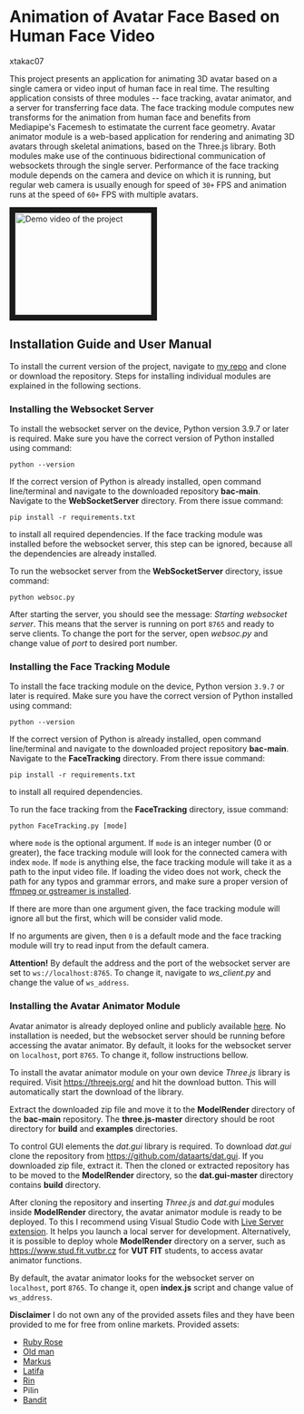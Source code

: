 # Animation of Avatar Face Based on Human Face Video
xtakac07

This project presents an application for animating 3D avatar based on a single camera or video input of human face in real time. 
  The resulting application consists of three modules -- face tracking, avatar animator, and a server for transferring face data. The face tracking module computes new transforms for the animation from human face and benefits from Mediapipe's Facemesh to estimatate the current face geometry. 
  Avatar animator module is a web-based application for rendering and animating 3D avatars through skeletal animations, based on the Three.js library. 
  Both modules make use of the continuous bidirectional communication of websockets through the single server.
  Performance of the face tracking module depends on the camera and device on which it is running, but regular web camera is usually enough for speed of `30+` FPS and animation runs at the speed of `60+` FPS with multiple avatars.

<a href="https://youtu.be/NmKobSX5TTI" target="_blank"><img src="http://img.youtube.com/vi/NmKobSX5TTI/0.jpg" 
alt="Demo video of the project" width="240" height="180" border="10" /></a>

## Installation Guide and User Manual
To install the current version of the project, navigate to [my repo](https://github.com/Junacik99/bac) and clone or download the repository. Steps for installing individual modules are explained in the following sections.

### Installing the Websocket Server
To install the websocket server on the device, Python version $3.9.7$ or later is required. Make sure you have the correct version of Python installed using command:
```
python --version
```

If the correct version of Python is already installed, open command line/terminal and navigate to the downloaded repository **bac-main**. Navigate to the **WebSocketServer** directory. From there issue command:
```
pip install -r requirements.txt
```
to install all required dependencies. If the face tracking module was installed before the websocket server, this step can be ignored, because all the dependencies are already installed.

To run the websocket server from the **WebSocketServer** directory, issue command:
```
python websoc.py
```

After starting the server, you should see the message: *Starting websocket server*. This means that the server is running on port `8765` and ready to serve clients. To change the port for the server, open *websoc.py* and change value of *port* to desired port number.


### Installing the Face Tracking Module
To install the face tracking module on the device, Python version `3.9.7` or later is required. Make sure you have the correct version of Python installed using command:
```
python --version
```

If the correct version of Python is already installed, open command line/terminal and navigate to the downloaded project repository **bac-main**. Navigate to the **FaceTracking** directory. From there issue command:
```
pip install -r requirements.txt
```
to install all required dependencies. 

To run the face tracking from the **FaceTracking** directory, issue command:
```
python FaceTracking.py [mode]
```
where `mode` is the optional argument. If `mode` is an integer number (0 or greater), the face tracking module will look for the connected camera with index `mode`. If `mode` is anything else, the face tracking module will take it as a path to the input video file. If loading the video does not work, check the path for any typos and grammar errors, and make sure a proper version of [ffmpeg or gstreamer is installed](https://docs.opencv.org/4.x/dd/d43/tutorial_py_video_display.html).

If there are more than one argument given, the face tracking module will ignore all but the first, which will be consider valid mode.

If no arguments are given, then `0` is a default mode and the face tracking module will try to read input from the default camera.

**Attention!** By default the address and the port of the websocket server are set to `ws://localhost:8765`. To change it, navigate to *ws_client.py* and change the value of `ws_address`.



### Installing the Avatar Animator Module
Avatar animator is already deployed online and publicly available [here](http://www.stud.fit.vutbr.cz/~xtakac07/). No installation is needed, but the websocket server should be running before accessing the avatar animator. By default, it looks for the websocket server on `localhost`, port `8765`. To change it, follow instructions bellow.

To install the avatar animator module on your own device *Three.js* library is required. Visit <https://threejs.org/> and hit the download button. This will automatically start the download of the library.

Extract the downloaded zip file and move it to the **ModelRender** directory of the **bac-main** repository. The **three.js-master** directory should be root directory for **build** and **examples** directories.

To control GUI elements the *dat.gui* library is required. To download *dat.gui* clone the repository from <https://github.com/dataarts/dat.gui>. If you downloaded zip file, extract it. Then the cloned or extracted repository has to be moved to the **ModelRender** directory, so the **dat.gui-master** directory contains **build** directory.

After cloning the repository and inserting *Three.js* and *dat.gui* modules inside **ModelRender** directory, the avatar animator module is ready to be deployed. To this I recommend using Visual Studio Code with [Live Server extension](https://marketplace.visualstudio.com/items?itemName=ritwickdey.LiveServer). It helps you launch a local server for development.
Alternatively, it is possible to deploy whole **ModelRender** directory on a server, such as <https://www.stud.fit.vutbr.cz> for **VUT FIT** students, to access avatar animator functions.

By default, the avatar animator looks for the websocket server on `localhost`, port `8765`. To change it, open **index.js** script and change value of `ws_address`.

**Disclaimer** I do not own any of the provided assets files and they have been provided to me for free from online markets. Provided assets:
* [Ruby Rose](https://skfb.ly/6QSUK)
* [Old man](https://www.turbosquid.com/3d-models/free-blend-mode-old-man-rigged/625963)
* [Markus](https://www.turbosquid.com/3d-models/free-blend-mode-markus-sculpt/536148)
* [Latifa](https://www.cgtrader.com/free-3d-models/character/woman/latifa-v2-original-vrchat-and-game-ready)
* [Rin](https://www.cgtrader.com/free-3d-models/character/woman/rin-vrc-avatar)
* Pilin
* [Bandit](https://www.turbosquid.com/3d-models/basic-bandit-3d-1250561)

